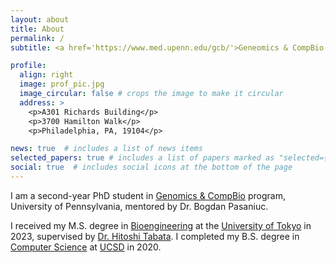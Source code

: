 ```yaml
---
layout: about
title: About
permalink: /
subtitle: <a href='https://www.med.upenn.edu/gcb/'>Geneomics & CompBio PhD Program</a>. University of Pennsylvania<br><sub>SHI</sub>石<sup>SHIH</sup>, &ensp; <sub>Zhuo</sub>卓<sup>Jhuo</sup> <sub>Zheng</sub>正<sup>Jheng</sup>  <br>Use Roman for Pronunciation (<sub>[Pinyin]</sub>[Chinese Character]<sup>[Roman]</sup>). Also see <a href='https://en.wikipedia.org/wiki/Pinyin'>Pinyin</a> and <a href='https://en.wikipedia.org/wiki/Romanization'>Romanization</a>.

profile:
  align: right
  image: prof_pic.jpg
  image_circular: false # crops the image to make it circular
  address: >
    <p>A301 Richards Building</p>
    <p>3700 Hamilton Walk</p>
    <p>Philadelphia, PA, 19104</p>

news: true  # includes a list of news items
selected_papers: true # includes a list of papers marked as "selected={true}"
social: true  # includes social icons at the bottom of the page
---
```


I am a second-year PhD student in [Genomics & CompBio](https://www.med.upenn.edu/gcb/) program, University of Pennsylvania, mentored by Dr. Bogdan Pasaniuc.



I received my M.S. degree in [Bioengineering](https://bioeng.t.u-tokyo.ac.jp/en/) at the [University of Tokyo](https://www.u-tokyo.ac.jp/en/index.html) in 2023, supervised by [Dr. Hitoshi Tabata](http://www.bioxide.t.u-tokyo.ac.jp/en/profile/). I completed my B.S. degree in [Computer Science](https://cse.ucsd.edu/undergraduate/bs-computer-science) at [UCSD](https://ucsd.edu) in 2020.






<!---
Write your biography here. Tell the world about yourself. Link to your favorite [subreddit](http://reddit.com). You can put a picture in, too. The code is already in, just name your picture `prof_pic.jpg` and put it in the `img/` folder.

Put your address / P.O. box / other info right below your picture. You can also disable any these elements by editing `profile` property of the YAML header of your `_pages/about.md`. Edit `_bibliography/papers.bib` and Jekyll will render your [publications page](/al-folio/publications/) automatically.

Link to your social media connections, too. This theme is set up to use [Font Awesome icons](http://fortawesome.github.io/Font-Awesome/) and [Academicons](https://jpswalsh.github.io/academicons/), like the ones below. Add your Facebook, Twitter, LinkedIn, Google Scholar, or just disable all of them.
-->
